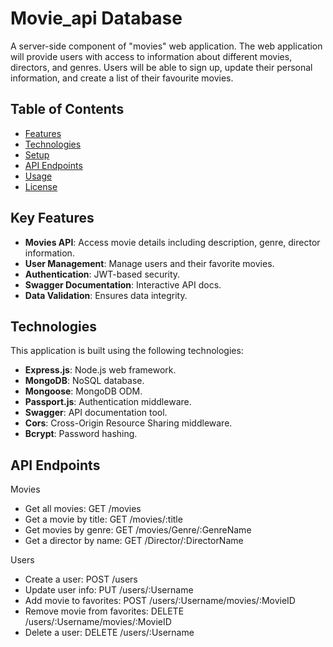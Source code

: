 
# Movie_api Database

A server-side component of "movies" web application. The web application will provide users with access to information about different movies, directors, and genres. Users will be able to sign up, update their personal information, and create a list of their favourite movies.

## Table of Contents

- [Features](#features)
- [Technologies](#technologies)
- [Setup](#setup)
- [API Endpoints](#api-endpoints)
- [Usage](#usage)
- [License](#license)

## Key Features

- **Movies API**: Access movie details including description, genre, director information.
- **User Management**: Manage users and their favorite movies.
- **Authentication**: JWT-based security.
- **Swagger Documentation**: Interactive API docs.
- **Data Validation**: Ensures data integrity.

## Technologies
This application is built using the following technologies:

- **Express.js**: Node.js web framework.
- **MongoDB**: NoSQL database.
- **Mongoose**: MongoDB ODM.
- **Passport.js**: Authentication middleware.
- **Swagger**: API documentation tool.
- **Cors**: Cross-Origin Resource Sharing middleware.
- **Bcrypt**: Password hashing.


## API Endpoints
Movies
- Get all movies: GET /movies
- Get a movie by title: GET /movies/:title
- Get movies by genre: GET /movies/Genre/:GenreName
- Get a director by name: GET /Director/:DirectorName

Users
- Create a user: POST /users
- Update user info: PUT /users/:Username
- Add movie to favorites: POST /users/:Username/movies/:MovieID
- Remove movie from favorites: DELETE /users/:Username/movies/:MovieID
- Delete a user: DELETE /users/:Username
